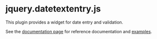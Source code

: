 jquery.datetextentry.js
=======================

This plugin provides a widget for date entry and validation.

See the [documentation page](https://grantm.github.io/jquery-datetextentry/)
for reference documentation and
[examples](http://grantm.github.io/jquery-datetextentry/examples/10-options.html).

